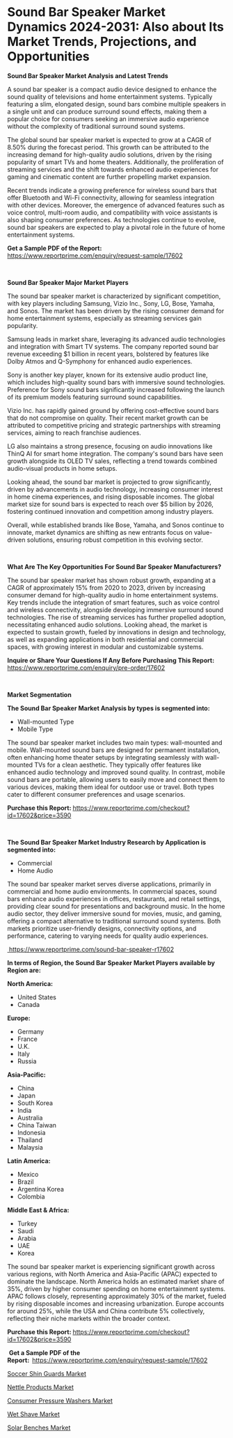 <p><h1>Sound Bar Speaker Market Dynamics 2024-2031: Also about Its Market Trends, Projections, and Opportunities</h1></p><p><strong>Sound Bar Speaker Market Analysis and Latest Trends</strong></p>
<p><p>A sound bar speaker is a compact audio device designed to enhance the sound quality of televisions and home entertainment systems. Typically featuring a slim, elongated design, sound bars combine multiple speakers in a single unit and can produce surround sound effects, making them a popular choice for consumers seeking an immersive audio experience without the complexity of traditional surround sound systems.</p><p>The global sound bar speaker market is expected to grow at a CAGR of 8.50% during the forecast period. This growth can be attributed to the increasing demand for high-quality audio solutions, driven by the rising popularity of smart TVs and home theaters. Additionally, the proliferation of streaming services and the shift towards enhanced audio experiences for gaming and cinematic content are further propelling market expansion. </p><p>Recent trends indicate a growing preference for wireless sound bars that offer Bluetooth and Wi-Fi connectivity, allowing for seamless integration with other devices. Moreover, the emergence of advanced features such as voice control, multi-room audio, and compatibility with voice assistants is also shaping consumer preferences. As technologies continue to evolve, sound bar speakers are expected to play a pivotal role in the future of home entertainment systems.</p></p>
<p><strong>Get a Sample PDF of the Report:&nbsp;</strong> <a href="https://www.reportprime.com/enquiry/request-sample/17602?utm_campaign=32&utm_medium=2&utm_source=Github&utm_content=ia&utm_term=19112024&utm_id=sound-bar-speaker">https://www.reportprime.com/enquiry/request-sample/17602</a></p>
<p>&nbsp;</p>
<p><strong>Sound Bar Speaker Major Market Players</strong></p>
<p><p>The sound bar speaker market is characterized by significant competition, with key players including Samsung, Vizio Inc., Sony, LG, Bose, Yamaha, and Sonos. The market has been driven by the rising consumer demand for home entertainment systems, especially as streaming services gain popularity.</p><p>Samsung leads in market share, leveraging its advanced audio technologies and integration with Smart TV systems. The company reported sound bar revenue exceeding $1 billion in recent years, bolstered by features like Dolby Atmos and Q-Symphony for enhanced audio experiences.</p><p>Sony is another key player, known for its extensive audio product line, which includes high-quality sound bars with immersive sound technologies. Preference for Sony sound bars significantly increased following the launch of its premium models featuring surround sound capabilities.</p><p>Vizio Inc. has rapidly gained ground by offering cost-effective sound bars that do not compromise on quality. Their recent market growth can be attributed to competitive pricing and strategic partnerships with streaming services, aiming to reach franchise audiences.</p><p>LG also maintains a strong presence, focusing on audio innovations like ThinQ AI for smart home integration. The company's sound bars have seen growth alongside its OLED TV sales, reflecting a trend towards combined audio-visual products in home setups.</p><p>Looking ahead, the sound bar market is projected to grow significantly, driven by advancements in audio technology, increasing consumer interest in home cinema experiences, and rising disposable incomes. The global market size for sound bars is expected to reach over $5 billion by 2026, fostering continued innovation and competition among industry players. </p><p>Overall, while established brands like Bose, Yamaha, and Sonos continue to innovate, market dynamics are shifting as new entrants focus on value-driven solutions, ensuring robust competition in this evolving sector.</p></p>
<p>&nbsp;</p>
<p><strong>What Are The Key Opportunities For Sound Bar Speaker Manufacturers?</strong></p>
<p><p>The sound bar speaker market has shown robust growth, expanding at a CAGR of approximately 15% from 2020 to 2023, driven by increasing consumer demand for high-quality audio in home entertainment systems. Key trends include the integration of smart features, such as voice control and wireless connectivity, alongside developing immersive surround sound technologies. The rise of streaming services has further propelled adoption, necessitating enhanced audio solutions. Looking ahead, the market is expected to sustain growth, fueled by innovations in design and technology, as well as expanding applications in both residential and commercial spaces, with growing interest in modular and customizable systems.</p></p>
<p><strong>Inquire or Share Your Questions If Any Before Purchasing This Report:</strong> <a href="https://www.reportprime.com/enquiry/pre-order/17602?utm_campaign=32&utm_medium=2&utm_source=Github&utm_content=ia&utm_term=19112024&utm_id=sound-bar-speaker">https://www.reportprime.com/enquiry/pre-order/17602</a></p>
<p>&nbsp;</p>
<p><strong>Market Segmentation</strong></p>
<p><strong>The Sound Bar Speaker Market Analysis by types is segmented into:</strong></p>
<p><ul><li>Wall-mounted Type</li><li>Mobile Type</li></ul></p>
<p><p>The sound bar speaker market includes two main types: wall-mounted and mobile. Wall-mounted sound bars are designed for permanent installation, often enhancing home theater setups by integrating seamlessly with wall-mounted TVs for a clean aesthetic. They typically offer features like enhanced audio technology and improved sound quality. In contrast, mobile sound bars are portable, allowing users to easily move and connect them to various devices, making them ideal for outdoor use or travel. Both types cater to different consumer preferences and usage scenarios.</p></p>
<p><strong>Purchase this Report:&nbsp;</strong><a href="https://www.reportprime.com/checkout?id=17602&price=3590&utm_campaign=32&utm_medium=2&utm_source=Github&utm_content=ia&utm_term=19112024&utm_id=sound-bar-speaker">https://www.reportprime.com/checkout?id=17602&price=3590</a></p>
<p>&nbsp;</p>
<p><strong>The Sound Bar Speaker Market Industry Research by Application is segmented into:</strong></p>
<p><ul><li>Commercial</li><li>Home Audio</li></ul></p>
<p><p>The sound bar speaker market serves diverse applications, primarily in commercial and home audio environments. In commercial spaces, sound bars enhance audio experiences in offices, restaurants, and retail settings, providing clear sound for presentations and background music. In the home audio sector, they deliver immersive sound for movies, music, and gaming, offering a compact alternative to traditional surround sound systems. Both markets prioritize user-friendly designs, connectivity options, and performance, catering to varying needs for quality audio experiences.</p></p>
<p><a href="https://www.reportprime.com/sound-bar-speaker-r17602?utm_campaign=32&utm_medium=2&utm_source=Github&utm_content=ia&utm_term=19112024&utm_id=sound-bar-speaker">&nbsp;https://www.reportprime.com/sound-bar-speaker-r17602</a></p>
<p><strong>In terms of Region, the Sound Bar Speaker Market Players available by Region are:</strong></p>
<p>
    <p> <strong> North America: </strong>
        <ul>
            <li>United States</li>
            <li>Canada</li>
        </ul>
        </p> 
    <p> <strong> Europe: </strong>
        <ul>
            <li>Germany</li>
            <li>France</li>
            <li>U.K.</li>
            <li>Italy</li>
            <li>Russia</li>
        </ul>
        </p> 
    <p> <strong> Asia-Pacific: </strong>
        <ul>
            <li>China</li>
            <li>Japan</li>
            <li>South Korea</li>
            <li>India</li>
            <li>Australia</li>
            <li>China Taiwan</li>
            <li>Indonesia</li>
            <li>Thailand</li>
            <li>Malaysia</li>
        </ul>
        </p> 
    <p> <strong> Latin America: </strong>
        <ul>
            <li>Mexico</li>
            <li>Brazil</li>
            <li>Argentina Korea</li>
            <li>Colombia</li>
        </ul>
        </p> 
    <p> <strong> Middle East & Africa: </strong>
        <ul>
            <li>Turkey</li>
            <li>Saudi</li>
            <li>Arabia</li>
            <li>UAE</li>
            <li>Korea</li>
        </ul>
    </p>
    </p>
<p><p>The sound bar speaker market is experiencing significant growth across various regions, with North America and Asia-Pacific (APAC) expected to dominate the landscape. North America holds an estimated market share of 35%, driven by higher consumer spending on home entertainment systems. APAC follows closely, representing approximately 30% of the market, fueled by rising disposable incomes and increasing urbanization. Europe accounts for around 25%, while the USA and China contribute 5% collectively, reflecting their niche markets within the broader context.</p></p>
<p><strong>Purchase this Report: </strong><a href="https://www.reportprime.com/checkout?id=17602&price=3590&utm_campaign=32&utm_medium=2&utm_source=Github&utm_content=ia&utm_term=19112024&utm_id=sound-bar-speaker">https://www.reportprime.com/checkout?id=17602&price=3590</a></p>
<p>&nbsp;<strong>Get a Sample PDF of the Report:&nbsp;&nbsp;</strong><a href="https://www.reportprime.com/enquiry/request-sample/17602?utm_campaign=32&utm_medium=2&utm_source=Github&utm_content=ia&utm_term=19112024&utm_id=sound-bar-speaker">https://www.reportprime.com/enquiry/request-sample/17602</a></p>
<p><strong></strong></p>
<p><p><a href="https://github.com/ashepherd82/Market-Research-Report-List-6/blob/main/soccer-shin-guards-market.md?utm_campaign=32&utm_medium=2&utm_source=Github&utm_content=ia&utm_term=19112024&utm_id=sound-bar-speaker">Soccer Shin Guards Market</a></p><p><a href="https://issuu.com/reportprime-2/docs/nettle-products-market-size-2030.pp_74df91fdb4fcd3?utm_campaign=32&utm_medium=2&utm_source=Github&utm_content=ia&utm_term=19112024&utm_id=sound-bar-speaker">Nettle Products Market</a></p><p><a href="https://www.linkedin.com/pulse/global-consumer-pressure-washers-market-product-types-applications-xccvc?utm_campaign=32&utm_medium=2&utm_source=Github&utm_content=ia&utm_term=19112024&utm_id=sound-bar-speaker">Consumer Pressure Washers Market</a></p><p><a href="https://www.linkedin.com/pulse/wet-shave-market-overview-global-trends-future-prospects-tv2se?utm_campaign=32&utm_medium=2&utm_source=Github&utm_content=ia&utm_term=19112024&utm_id=sound-bar-speaker">Wet Shave Market</a></p><p><a href="https://github.com/irfadac/Market-Research-Report-List-5/blob/main/solar-benches-market.md?utm_campaign=32&utm_medium=2&utm_source=Github&utm_content=ia&utm_term=19112024&utm_id=sound-bar-speaker">Solar Benches Market</a></p></p>